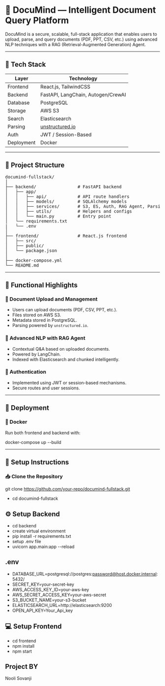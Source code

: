 # 🧠 DocuMind — Intelligent Document Query Platform

DocuMind is a secure, scalable, full-stack application that enables users to upload, parse, and query documents (PDF, PPT, CSV, etc.) using advanced NLP techniques with a RAG (Retrieval-Augmented Generation) Agent.

---

## 🧰 Tech Stack

| Layer      | Technology                                                |
|------------|-----------------------------------------------------------|
| Frontend   | React.js, TailwindCSS                                     |
| Backend    | FastAPI, LangChain, Autogen/CrewAI                        |
| Database   | PostgreSQL                                                |
| Storage    | AWS S3                                                    |
| Search     | Elasticsearch                                             |
| Parsing    | [unstructured.io](https://unstructured.io)               |
| Auth       | JWT / Session-Based                            |
| Deployment | Docker                                      |

---

## 📁 Project Structure

<pre>
documind-fullstack/
│
├── backend/                # FastAPI backend
│   ├── app/
│   │   ├── api/            # API route handlers
│   │   ├── models/         # SQLAlchemy models
│   │   ├── services/       # S3, ES, Auth, RAG Agent, Parsing
│   │   ├── utils/          # Helpers and configs
│   │   └── main.py         # Entry point
│   └── requirements.txt  
|   └── .env
│
├── frontend/               # React.js frontend
│   ├── src/
│   ├── public/
│   └── package.json
│
├── docker-compose.yml                   
└── README.md
</pre>

---

## 📌 Functional Highlights

### 📄 Document Upload and Management
- Users can upload documents (PDF, CSV, PPT, etc.).
- Files stored on AWS S3.
- Metadata stored in PostgreSQL.
- Parsing powered by `unstructured.io`.

### 🤖 Advanced NLP with RAG Agent
- Contextual Q&A based on uploaded documents.
- Powered by LangChain.
- Indexed with Elasticsearch and chunked intelligently.

### 🔐 Authentication
- Implemented using JWT or session-based mechanisms.
- Secure routes and user sessions.

---

## 🚀 Deployment

### 🐳 Docker
Run both frontend and backend with:

docker-compose up --build



---

## 📎 Setup Instructions

### 📥 Clone the Repository

git clone https://github.com/your-repo/documind-fullstack.git
- cd documind-fullstack



## ⚙️ Setup Backend

- cd backend
- create virtual environment
- pip install -r requirements.txt
- setup .env file
- uvicorn app.main:app --reload
## .env
- DATABASE_URL=postgresql://postgres:password@host.docker.internal:5432/
- SECRET_KEY=your-secret-key
- AWS_ACCESS_KEY_ID=your-aws-key
- AWS_SECRET_ACCESS_KEY=your-aws-secret
- S3_BUCKET_NAME=your-s3-bucket
- ELASTICSEARCH_URL=http://elasticsearch:9200
- OPEN_API_KEY=Your_Api_key

## 💻 Setup Frontend
- cd frontend
- npm install
- npm start

## Project BY
Nooli Sovanji

